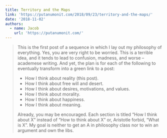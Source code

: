```yaml
---
title: Territory and the Maps
link: 'https://putanumonit.com/2018/09/23/territory-and-the-maps/'
date: '2018-11-02'
authors:
  - name: Jacob
    url: 'https://putanumonit.com/'
---
```

> This is the first post of a sequence in which I lay out my philosophy of everything. Yes, you are very right to be worried. This is a terrible idea, and it tends to lead to confusion, madness, and worse – academese writing. And yet, the plan is for each of the following to eventually transform into a green link to a post:
>
> - How I think about reality (this post).
> - How I think about free will and desert.
> - How I think about desires, motivations, and values.
> - How I think about morality.
> - How I think about happiness.
> - How I think about meaning.
>
> Already, you may be encouraged. Each section is titled “How I think about X” instead of “How to think about X” or, Aristotle forbid, “What is X”. My goal is neither to get an A in philosophy class nor to win an argument and own the libs.
